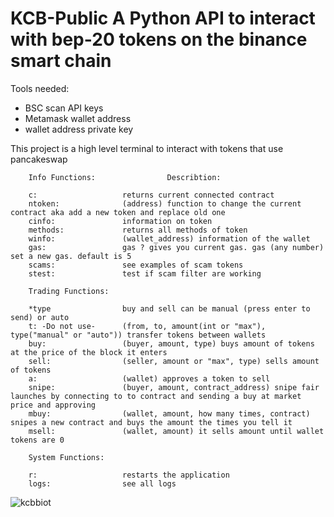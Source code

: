 # KCB-Public A Python API to interact with bep-20 tokens on the binance smart chain

Tools needed:
+ BSC scan API keys
+ Metamask wallet address
+ wallet address private key


This project is a high level terminal to interact with tokens that use pancakeswap


        Info Functions:                Describtion:

        c:                   returns current connected contract
        ntoken:              (address) function to change the current contract aka add a new token and replace old one
        cinfo:               information on token
        methods:             returns all methods of token
        winfo:               (wallet_address) information of the wallet
        gas:                 gas ? gives you current gas. gas (any number) set a new gas. default is 5
        scams:               see examples of scam tokens
        stest:               test if scam filter are working

        Trading Functions:

        *type                buy and sell can be manual (press enter to send) or auto
        t: -Do not use-      (from, to, amount(int or "max"), type("manual" or "auto")) transfer tokens between wallets
        buy:                 (buyer, amount, type) buys amount of tokens at the price of the block it enters
        sell:                (seller, amount or "max", type) sells amount of tokens
        a:                   (wallet) approves a token to sell
        snipe:               (buyer, amount, contract_address) snipe fair launches by connecting to to contract and sending a buy at market price and approving
        mbuy:                (wallet, amount, how many times, contract) snipes a new contract and buys the amount the times you tell it
        msell:               (wallet, amount) it sells amount until wallet tokens are 0

        System Functions:

        r:                   restarts the application
        logs:                see all logs
  

![kcbbiot](https://user-images.githubusercontent.com/63566185/128554755-6e404973-c878-4e7f-9f0c-57dc50bada36.JPG)
